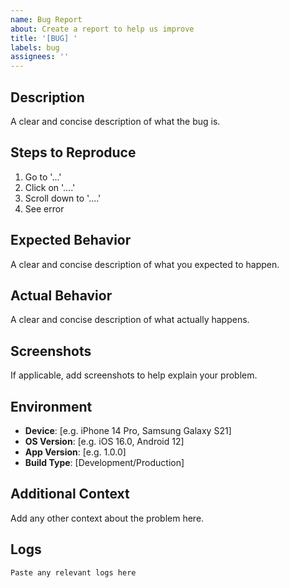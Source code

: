 ```yaml
---
name: Bug Report
about: Create a report to help us improve
title: '[BUG] '
labels: bug
assignees: ''
---
```


## Description
A clear and concise description of what the bug is.

## Steps to Reproduce
1. Go to '...'
2. Click on '....'
3. Scroll down to '....'
4. See error

## Expected Behavior
A clear and concise description of what you expected to happen.

## Actual Behavior
A clear and concise description of what actually happens.

## Screenshots
If applicable, add screenshots to help explain your problem.

## Environment
- **Device**: [e.g. iPhone 14 Pro, Samsung Galaxy S21]
- **OS Version**: [e.g. iOS 16.0, Android 12]
- **App Version**: [e.g. 1.0.0]
- **Build Type**: [Development/Production]

## Additional Context
Add any other context about the problem here.

## Logs
```
Paste any relevant logs here
```
